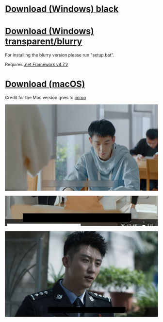 # [Download (Windows) black](https://github.com/xCaoCao/SubtitleHider/releases/download/0.2/SubtitleHider.exe)
# [Download (Windows) transparent/blurry](https://github.com/xCaoCao/SubtitleHider/releases/download/0.5/SubtitleHiderUWP_1.0.4.0_setup.zip)
For installing the blurry version please run "setup.bat".

Requires [.net Framework v4.7.2](http://go.microsoft.com/fwlink/?LinkId=863262)

# [Download (macOS)](https://github.com/xCaoCao/SubtitleHider/releases/download/0.2/subtitle-hider-1.0.0-install.dmg)
Credit for the Mac version goes to [imron](https://github.com/imron)

![Image](subtitleHiderUWP.png)

![Image](ILWNFOuqQX.gif)

![Image](mpv_dAGd2j6uAr.jpg)
